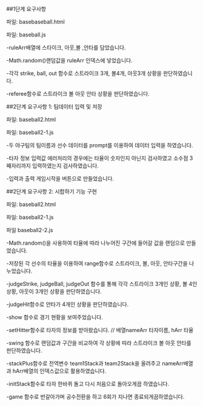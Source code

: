 ##1단계 요구사항


파일: basebaseball.html	

파일: baseball.js

-ruleArr배열에 스타이크, 아웃,볼 ,안타를 담았습니다.

-Math.random()랜덤값을 ruleArr 인덱스에 넣었습니다. 

-각각 strike, ball, out 함수로 스트라이크 3개, 볼4개, 아웃3개 상황을 판단하였습니다.

-referee함수로 스트라이크 볼 아웃 안타 상황을 판단하였습니다.



##2단계 요구사항 1: 팀데이터 입력 및 저장     


파일: baseball2.html

파일: baseball2-1.js

-두 야구팀의 팀이름과 선수 데이터를 prompt를 이용하여 데이터 입력을 하였습니다.

-타자 정보 입력값 에러처리의 경우에는 타율이 숫자인지 아닌지 검사하였고 소수점 3째자리까지 입력하였는지 검사하였습니다.

-입력과 출력 게임시작을 버튼으로 만들었습니다.



##2단계 요구사항 2: 시합하기 기능 구현   


파일: baseball2.html

파일: baseball2-1.js   

파일 baseball2-2.js 

-Math.random()을 사용하여 타율에 따라 나누어진 구간에 들어갈 값을 랜덤으로 만들었습니다.

-저장된 각 선수의 타율을 이용하여 range함수로  스트라이크, 볼, 아웃, 안타구간을 나누었습니다.

-judgeStrike, judgeBall, judgeOut 함수를 통해 각각 스트라이크 3개인 상황, 볼 4인 상황, 아웃이 3개인 상황을 판단하였습니다.

-judgeHit함수로 안타가 4개인 상황을 판단하였습니다.

-show 함수로 경기 현황을 보여주었습니다.

-setHitter함수로 타자의 정보를 받아왔습니다. // 배열nameArr 타자이름, hArr 타율

-swing 함수로 랜덤값과 구간을 비교하여 각 상황에 따라 스트라이크 볼 아웃 안타를 판단하였습니다.

-stackPlus함수로 전역변수 team1Stack과 team2Stack을 올려주고 nameArr배열과 hArr배열의 인덱스값으로 활용하였습니다.

-initStack함수로 타자 한바퀴 돌고 다시 처음으로 돌아오게끔 하였습니다.

-game 함수로 번갈아가며 공수전환을 하고 6회가 지나면 종료되게끔하였습니다.
